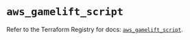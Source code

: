 # `aws_gamelift_script`

Refer to the Terraform Registry for docs: [`aws_gamelift_script`](https://registry.terraform.io/providers/hashicorp/aws/4.54.0/docs/resources/gamelift_script).
